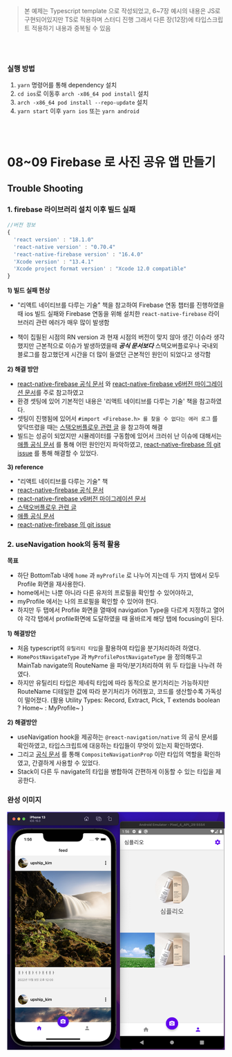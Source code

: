 > 본 예제는 Typescript template 으로 작성되었고, 6~7장 예시의 내용은 JS로 구현되어있지만 TS로 적용하며 스터디 진행
> 그래서 다른 장(12장)에 타입스크립트 적용하기 내용과 중복될 수 있음

<br/>

<br/>

### 실행 방법

1. `yarn` 명령어를 통해 dependency 설치
2. `cd ios`로 이동후 `arch -x86_64 pod install` 설치
3. `arch -x86_64 pod install --repo-update` 설치
4. `yarn start` 이후 `yarn ios` 또는 `yarn android`

<br/>
<br/>

# 08~09 Firebase 로 사진 공유 앱 만들기

## Trouble Shooting

### 1. firebase 라이브러리 설치 이후 빌드 실패

```jsx
//버전 정보
{
  'react version' : "18.1.0"
  'react-native version' : "0.70.4"
  'react-native-firebase version' : "16.4.0"
  'Xcode version' : "13.4.1"
  'Xcode project format version' : "Xcode 12.0 compatible"
}
```

**1) 빌드 실패 현상**

- "리액트 네이티브를 다루는 기술" 책을 참고하여 Firebase 연동 챕터를 진행하였을 때 ios 빌드 실패와
  Firebase 연동을 위해 설치한 `react-native-firebase` 라이브러리 관련 에러가 매우 많이 발생함

- 책이 집필된 시점의 RN version 과 현재 시점의 버전이 맞지 않아 생긴 이슈라 생각했지만 근본적으로 이슈가 발생하였을때 **_공식 문서보다_** 스택오버플로우나 국내외 블로그를 참고했던게 시간을 더 많이 들였던 근본적인 원인이 되었다고 생각함

**2) 해결 방안**

- [react-native-firebase 공식 문서](https://rnfirebase.io/) 와 [react-native-firebase v6버전 마이그레이션 문서](https://rnfirebase.io/migrating-to-v6)를 주로 참고하였고
- 환경 셋팅에 있어 기본적인 내용은 '리액트 네이티브를 다루는 기술' 책을 참고하였다.
- 셋팅이 진행됨에 있어서 `#import <Firebase.h> 를 찾을 수 없다는 에러 로그` 를 맞닥뜨렸을 때는 [스택오버플로우 관련 글](https://stackoverflow.com/questions/63771070/use-of-undeclared-identifier-firapp) 을 참고하여 해결
- 빌드는 성공이 되었지만 시뮬레이터를 구동함에 있어서 크러쉬 난 이슈에 대해서는 [애플 공식 문서](https://developer.apple.com/documentation/xcode/understanding-the-exception-types-in-a-crash-report#EXCCRASH-SIGABRT) 를 통해 어떤 원인인지 파악하였고, [react-native-firebase 의 git issue](https://github.com/invertase/react-native-firebase/issues/247#issuecomment-315131432) 를 통해 해결할 수 있었다.

**3) reference**

- "리액트 네이티브를 다루는 기술" 책
- [react-native-firebase 공식 문서](https://rnfirebase.io/)
- [react-native-firebase v6버전 마이그레이션 문서](https://rnfirebase.io/migrating-to-v6)
- [스택오버플로우 관련 글](https://stackoverflow.com/questions/63771070/use-of-undeclared-identifier-firapp)
- [애플 공식 문서](https://developer.apple.com/documentation/xcode/understanding-the-exception-types-in-a-crash-report#EXCCRASH-SIGABRT)
- [react-native-firebase 의 git issue](https://github.com/invertase/react-native-firebase/issues/247#issuecomment-315131432)

### 2. useNavigation hook의 동적 활용

**목표**

- 하단 BottomTab 내에 `home` 과 `myProfile` 로 나누어 지는데 두 가지 탭에서 모두
  Profile 화면을 재사용한다.
- home에서는 나뿐 아니라 다른 유저의 프로필을 확인할 수 있어야하고,
- myProfile 에서는 나의 프로필을 확인할 수 있어야 한다.
- 하지만 두 탭에서 Profile 화면을 열때에 navigation Type을 다르게 지정하고 열어야 각각 탭에서 profile화면에 도달하였을 때 올바르게 해당 탭에 focusing이 된다.

**1) 해결방안**

- 처음 typescript의 `유틸리티 타입`을 활용하여 타입을 분기처리하려 하였다.
- `HomePostNavigateType` 과 `MyProfilePostNavigateType` 을 정의해두고 MainTab navigate의 RouteName 을 파악/분기처리하여 위 두 타입을 나누려 하였다.
- 하지만 유틸리티 타입은 제네릭 타입에 따라 동적으로 분기처리는 가능하지만 RouteName 디테일한 값에 따라 분기처리가 어려웠고, 코드를 생산할수록 가독성이 떨어졌다.
  (활용 Utility Types: Record, Extract, Pick, T extends boolean ? Home~ : MyProfile~ )

**2) 해결방안**

- useNavigation hook을 제공하는 `@react-navigation/native` 의 공식 문서를 확인하였고,
  타입스크립트에 대응하는 타입들이 무엇이 있는지 확인하였다.
- 그리고 [공식 문서](https://reactnavigation.org/docs/typescript/#organizing-types) 를 통해 `CompositeNavigationProp` 이란 타입의 역할을 확인하였고, 간결하게 사용할 수 있었다.
- Stack이 다른 두 navigate의 타입을 병합하여 간편하게 이동할 수 있는 타입을 제공한다.

### 완성 이미지

  <img src="../screenshot/finishGalleryApp.png" width="800">
